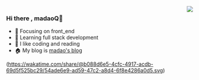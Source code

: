 <img align="right" src="https://github-readme-stats.vercel.app/api?username=madaoQ&show_icons=true&theme=ambient_gradient&count_private=true" />

### Hi there , madaoQ👋

- :orange_book: Focusing on front_end
- :orange_book: Learning full stack development
- :sparkling_heart: I like coding and reading
- :house: My blog is [madao's blog](http://madaoq.top)

(https://wakatime.com/share/@b088d6e5-4cfc-4917-acdb-69d5f525bc29/54ade6e9-ad59-47c2-a8d4-6f8e4286a0d5.svg)
